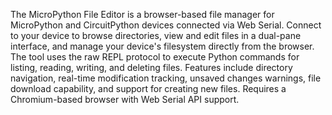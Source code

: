 The MicroPython File Editor is a browser-based file manager for MicroPython and CircuitPython devices connected via Web Serial. Connect to your device to browse directories, view and edit files in a dual-pane interface, and manage your device's filesystem directly from the browser. The tool uses the raw REPL protocol to execute Python commands for listing, reading, writing, and deleting files. Features include directory navigation, real-time modification tracking, unsaved changes warnings, file download capability, and support for creating new files. Requires a Chromium-based browser with Web Serial API support.
